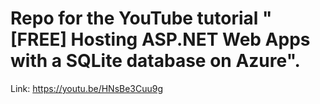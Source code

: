 # Repo for the YouTube tutorial "[FREE] Hosting ASP.NET Web Apps with a SQLite database on Azure".   
Link: https://youtu.be/HNsBe3Cuu9g

